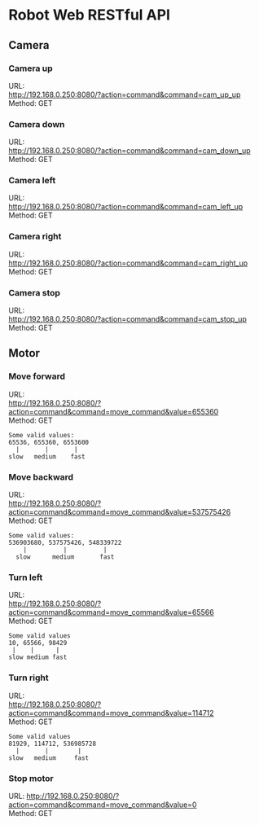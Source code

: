 # Robot Web RESTful API

## Camera

### Camera up

URL:  
http://192.168.0.250:8080/?action=command&command=cam_up_up  
Method: GET

### Camera down

URL:  
http://192.168.0.250:8080/?action=command&command=cam_down_up  
Method: GET

### Camera left

URL:  
http://192.168.0.250:8080/?action=command&command=cam_left_up  
Method: GET

### Camera right

URL:  
http://192.168.0.250:8080/?action=command&command=cam_right_up  
Method: GET

### Camera stop

URL:  
http://192.168.0.250:8080/?action=command&command=cam_stop_up  
Method: GET

## Motor

### Move forward

URL:  
http://192.168.0.250:8080/?action=command&command=move_command&value=655360  
Method: GET
```
Some valid values:
65536, 655360, 6553600  
  |       |       |  
slow   medium    fast  
```

### Move backward

URL:  
http://192.168.0.250:8080/?action=command&command=move_command&value=537575426  
Method: GET

```
Some valid values:
536903680, 537575426, 548339722
    |          |          |  
  slow      medium       fast 
```

### Turn left

URL:  
http://192.168.0.250:8080/?action=command&command=move_command&value=65566  
Method: GET

```
Some valid values
10, 65566, 98429
 |    |      |  
slow medium fast 
```

### Turn right

URL:  
http://192.168.0.250:8080/?action=command&command=move_command&value=114712  
Method: GET

```
Some valid values
81929, 114712, 536985728
  |       |        |  
slow   medium     fast 
```

### Stop motor

URL:
http://192.168.0.250:8080/?action=command&command=move_command&value=0  
Method: GET

